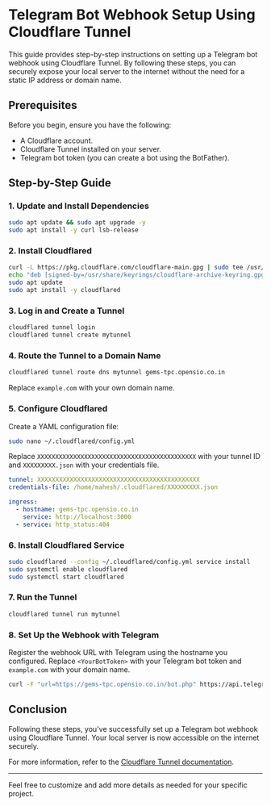 # Telegram Bot Webhook Setup Using Cloudflare Tunnel

This guide provides step-by-step instructions on setting up a Telegram bot webhook using Cloudflare Tunnel. By following these steps, you can securely expose your local server to the internet without the need for a static IP address or domain name.

## Prerequisites

Before you begin, ensure you have the following:

- A Cloudflare account.
- Cloudflare Tunnel installed on your server.
- Telegram bot token (you can create a bot using the BotFather).

## Step-by-Step Guide

### 1. Update and Install Dependencies

```bash
sudo apt update && sudo apt upgrade -y
sudo apt install -y curl lsb-release
```

### 2. Install Cloudflared

```bash
curl -L https://pkg.cloudflare.com/cloudflare-main.gpg | sudo tee /usr/share/keyrings/cloudflare-archive-keyring.gpg >/dev/null
echo "deb [signed-by=/usr/share/keyrings/cloudflare-archive-keyring.gpg] https://pkg.cloudflare.com/cloudflared $(lsb_release -cs) main" | sudo tee  /etc/apt/sources.list.d/cloudflared.list
sudo apt update
sudo apt install -y cloudflared
```

### 3. Log in and Create a Tunnel

```bash
cloudflared tunnel login
cloudflared tunnel create mytunnel
```

### 4. Route the Tunnel to a Domain Name

```bash
cloudflared tunnel route dns mytunnel gems-tpc.opensio.co.in
```

Replace `example.com` with your own domain name.

### 5. Configure Cloudflared

Create a YAML configuration file:

```bash
sudo nano ~/.cloudflared/config.yml
```

Replace `XXXXXXXXXXXXXXXXXXXXXXXXXXXXXXXXXXXXXXXXXXXX` with your tunnel ID and `XXXXXXXXX.json` with your credentials file.

```yaml
tunnel: XXXXXXXXXXXXXXXXXXXXXXXXXXXXXXXXXXXXXXXXXXXXX
credentials-file: /home/mahesh/.cloudflared/XXXXXXXXX.json

ingress:
  - hostname: gems-tpc.opensio.co.in
    service: http://localhost:3000
  - service: http_status:404
```

### 6. Install Cloudflared Service

```bash
sudo cloudflared --config ~/.cloudflared/config.yml service install
sudo systemctl enable cloudflared
sudo systemctl start cloudflared
```

### 7. Run the Tunnel

```bash
cloudflared tunnel run mytunnel
```

### 8. Set Up the Webhook with Telegram

Register the webhook URL with Telegram using the hostname you configured. Replace `<YourBotToken>` with your Telegram bot token and `example.com` with your domain name.

```bash
curl -F "url=https://gems-tpc.opensio.co.in/bot.php" https://api.telegram.org/bot<YourBotToken>/setWebhook
```

## Conclusion

Following these steps, you've successfully set up a Telegram bot webhook using Cloudflare Tunnel. Your local server is now accessible on the internet securely.

For more information, refer to the [Cloudflare Tunnel documentation](https://developers.cloudflare.com/cloudflare-one/connections/connect-apps).

---

Feel free to customize and add more details as needed for your specific project.
